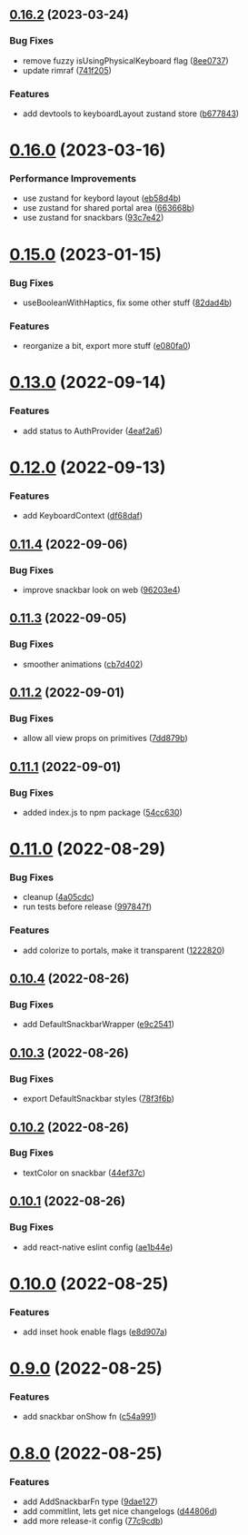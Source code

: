 

## [0.16.2](https://github.com/Kingstinct/react/compare/v0.16.0...v0.16.2) (2023-03-24)


### Bug Fixes

* remove fuzzy isUsingPhysicalKeyboard flag ([8ee0737](https://github.com/Kingstinct/react/commit/8ee07376d18e4addeac771fa4d1c33dda5f67a1b))
* update rimraf ([741f205](https://github.com/Kingstinct/react/commit/741f2055e29a07af02e924fe691bb14ff12789f7))


### Features

* add devtools to keyboardLayout zustand store ([b677843](https://github.com/Kingstinct/react/commit/b677843c782bad0755fde33aaa1db7b265f198b6))

# [0.16.0](https://github.com/Kingstinct/react/compare/v0.15.0...v0.16.0) (2023-03-16)


### Performance Improvements

* use zustand for keybord layout ([eb58d4b](https://github.com/Kingstinct/react/commit/eb58d4be231f121a64f41702621d7895d54ad45f))
* use zustand for shared portal area ([663668b](https://github.com/Kingstinct/react/commit/663668b1fb95689ab87295765c6a11c37fd5ef1a))
* use zustand for snackbars ([93c7e42](https://github.com/Kingstinct/react/commit/93c7e424663e4954398b3928247d52f29eaecb24))

# [0.15.0](https://github.com/kingstinct/react/compare/v0.13.0...v0.15.0) (2023-01-15)


### Bug Fixes

* useBooleanWithHaptics, fix some other stuff ([82dad4b](https://github.com/kingstinct/react/commit/82dad4b16efd83a7576ecb02e249cb0db425d8a7))


### Features

* reorganize a bit, export more stuff ([e080fa0](https://github.com/kingstinct/react/commit/e080fa0ee7ec7f4eafd547488c5d05882d115f17))

# [0.13.0](https://github.com/Kingstinct/react/compare/v0.12.0...v0.13.0) (2022-09-14)


### Features

* add status to AuthProvider ([4eaf2a6](https://github.com/Kingstinct/react/commit/4eaf2a6f4a51ef141205aef329c2ad7a2663785d))

# [0.12.0](https://github.com/Kingstinct/react/compare/v0.11.5...v0.12.0) (2022-09-13)


### Features

* add KeyboardContext ([df68daf](https://github.com/Kingstinct/react/commit/df68dafceed3f67c3b60100d43d6eb80e4252f28))

## [0.11.4](https://github.com/Kingstinct/react/compare/v0.11.3...v0.11.4) (2022-09-06)


### Bug Fixes

* improve snackbar look on web ([96203e4](https://github.com/Kingstinct/react/commit/96203e40f3c4d563e9627ea64ac4fe760dda226a))

## [0.11.3](https://github.com/Kingstinct/react/compare/v0.11.2...v0.11.3) (2022-09-05)


### Bug Fixes

* smoother animations ([cb7d402](https://github.com/Kingstinct/react/commit/cb7d402f86f149deb35d0d414abd2a2f17f747a5))

## [0.11.2](https://github.com/Kingstinct/react/compare/v0.11.1...v0.11.2) (2022-09-01)


### Bug Fixes

* allow all view props on primitives ([7dd879b](https://github.com/Kingstinct/react/commit/7dd879b1a94f6e978807ea039a7ec03451fee536))

## [0.11.1](https://github.com/Kingstinct/react/compare/v0.11.0...v0.11.1) (2022-09-01)


### Bug Fixes

* added index.js to npm package ([54cc630](https://github.com/Kingstinct/react/commit/54cc630d5f6fd7101b656e21a54429b4152b6e92))

# [0.11.0](https://github.com/Kingstinct/react/compare/v0.10.4...v0.11.0) (2022-08-29)


### Bug Fixes

* cleanup ([4a05cdc](https://github.com/Kingstinct/react/commit/4a05cdc12aa0d45c8827604c4d2381172454bebb))
* run tests before release ([997847f](https://github.com/Kingstinct/react/commit/997847f7bc3f4e9ead7f10b044337601eae49ff0))


### Features

* add colorize to portals, make it transparent ([1222820](https://github.com/Kingstinct/react/commit/1222820d729691155ee9f1b9650138ced1c14105))

## [0.10.4](https://github.com/Kingstinct/react/compare/v0.10.3...v0.10.4) (2022-08-26)


### Bug Fixes

* add DefaultSnackbarWrapper ([e9c2541](https://github.com/Kingstinct/react/commit/e9c254157b2ebd15ac2e343a0f38c25e583e9a5e))

## [0.10.3](https://github.com/Kingstinct/react/compare/v0.10.2...v0.10.3) (2022-08-26)


### Bug Fixes

* export DefaultSnackbar styles ([78f3f6b](https://github.com/Kingstinct/react/commit/78f3f6b96b44147ffcd39dd5de2aa0dadf4eeafb))

## [0.10.2](https://github.com/Kingstinct/react/compare/v0.10.1...v0.10.2) (2022-08-26)


### Bug Fixes

* textColor on snackbar ([44ef37c](https://github.com/Kingstinct/react/commit/44ef37c854220242b3da857cfc9b74d8e383a558))

## [0.10.1](https://github.com/Kingstinct/react/compare/v0.10.0...v0.10.1) (2022-08-26)


### Bug Fixes

* add react-native eslint config ([ae1b44e](https://github.com/Kingstinct/react/commit/ae1b44e5f79369c84ea466ae4d993f5fa0ad9d90))

# [0.10.0](https://github.com/Kingstinct/react/compare/v0.9.0...v0.10.0) (2022-08-25)


### Features

* add inset hook enable flags ([e8d907a](https://github.com/Kingstinct/react/commit/e8d907aa8b86d20b7f1efa63834cff9c4759782d))

# [0.9.0](https://github.com/Kingstinct/react/compare/v0.8.0...v0.9.0) (2022-08-25)


### Features

* add snackbar onShow fn ([c54a991](https://github.com/Kingstinct/react/commit/c54a991d79c02a1ca99476a69b63fb346243cf32))

# [0.8.0](https://github.com/Kingstinct/react/compare/v0.7.0...v0.8.0) (2022-08-25)


### Features

* add AddSnackbarFn type ([9dae127](https://github.com/Kingstinct/react/commit/9dae127c491e9093a29ab7f2ca85b0c4ccbabef6))
* add commitlint, lets get nice changelogs ([d44806d](https://github.com/Kingstinct/react/commit/d44806d79b22e2822214aee9b8df6636472c0edd))
* add more release-it config ([77c9cdb](https://github.com/Kingstinct/react/commit/77c9cdb22ae37f4b5fdb487b1dc4953db3a26304))